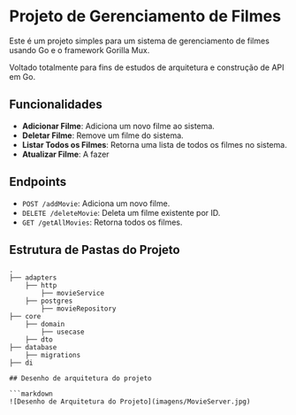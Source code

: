 # Projeto de Gerenciamento de Filmes

Este é um projeto simples para um sistema de gerenciamento de filmes usando Go e o framework Gorilla Mux.

Voltado totalmente para fins de estudos de arquitetura e construção de API em Go.

## Funcionalidades

- **Adicionar Filme**: Adiciona um novo filme ao sistema.
- **Deletar Filme**: Remove um filme do sistema.
- **Listar Todos os Filmes**: Retorna uma lista de todos os filmes no sistema.
- **Atualizar Filme**: A fazer

## Endpoints

- `POST /addMovie`: Adiciona um novo filme.
- `DELETE /deleteMovie`: Deleta um filme existente por ID.
- `GET /getAllMovies`: Retorna todos os filmes.

## Estrutura de Pastas do Projeto

```plaintext
.
├── adapters
    ├── http
        ├── movieService
    ├── postgres
        ├── movieRepository
├── core
    ├── domain
        ├── usecase
    ├── dto    
├── database
    ├── migrations
├── di

## Desenho de arquitetura do projeto

```markdown
![Desenho de Arquitetura do Projeto](imagens/MovieServer.jpg)